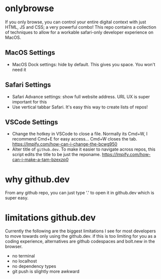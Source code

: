 # onlybrowse 

If you only browse, you can control your entire digital context with just HTML, JS and CSS; a very powerful combo! This repo contains a collection of techniques to allow for a workable safari-only developer experience on MacOS.

## MacOS Settings

- MacOS Dock settings: hide by default. This gives you space. You won't need it

## Safari Settings

- Safari Advance settings: show full website address. URL UX is super important for this
- Use vertical tabbar Safari. It's easy this way to create lists of repos!

## VSCode Settings

- Change the hotkey in VSCode to close a file. Normally its Cmd+W, I recommend Cmd+E for easy access... Cmd+W closes the tab. https://lmpify.com/how-can-i-change-the-bcwg950
- Alter title of `github.dev`. To make it easier to navigate across repos, this script edits the title to be just the reponame.  https://lmpify.com/how-can-i-make-a-tam-bzexzp0

# why github.dev

From any github repo, you can just type '.' to open it in github.dev which is super easy.

# limitations github.dev

Currently the following are the biggest limitations I see for most developers to move towards only using the github.dev. if this is too limiting for you as a coding experience, alternatives are github codespaces and bolt.new in the browser.

- no terminal
- no localhost
- no dependency types
- git push is slightly more awkward
